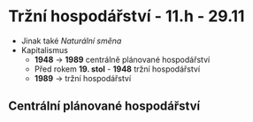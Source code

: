 # Tržní hospodářství - 11.h - 29.11

- Jinak také _Naturální směna_
- Kapitalismus
  - **1948** -> **1989** centrálně plánované hospodářství
  - Před rokem **19. stol** - **1948** tržní hospodářství
  - **1989** -> tržní hospodářství

## Centrální plánované hospodářství
